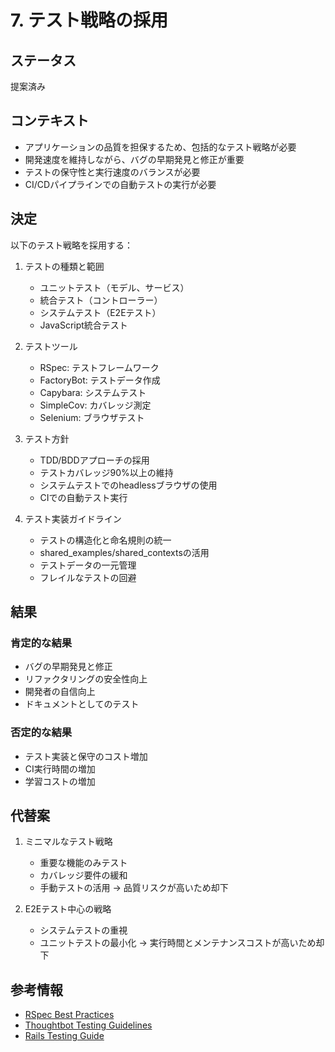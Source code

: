 # 7. テスト戦略の採用

## ステータス
提案済み

## コンテキスト
- アプリケーションの品質を担保するため、包括的なテスト戦略が必要
- 開発速度を維持しながら、バグの早期発見と修正が重要
- テストの保守性と実行速度のバランスが必要
- CI/CDパイプラインでの自動テストの実行が必要

## 決定
以下のテスト戦略を採用する：

1. テストの種類と範囲
   - ユニットテスト（モデル、サービス）
   - 統合テスト（コントローラー）
   - システムテスト（E2Eテスト）
   - JavaScript統合テスト

2. テストツール
   - RSpec: テストフレームワーク
   - FactoryBot: テストデータ作成
   - Capybara: システムテスト
   - SimpleCov: カバレッジ測定
   - Selenium: ブラウザテスト

3. テスト方針
   - TDD/BDDアプローチの採用
   - テストカバレッジ90%以上の維持
   - システムテストでのheadlessブラウザの使用
   - CIでの自動テスト実行

4. テスト実装ガイドライン
   - テストの構造化と命名規則の統一
   - shared_examples/shared_contextsの活用
   - テストデータの一元管理
   - フレイルなテストの回避

## 結果
### 肯定的な結果
- バグの早期発見と修正
- リファクタリングの安全性向上
- 開発者の自信向上
- ドキュメントとしてのテスト

### 否定的な結果
- テスト実装と保守のコスト増加
- CI実行時間の増加
- 学習コストの増加

## 代替案
1. ミニマルなテスト戦略
   - 重要な機能のみテスト
   - カバレッジ要件の緩和
   - 手動テストの活用
   → 品質リスクが高いため却下

2. E2Eテスト中心の戦略
   - システムテストの重視
   - ユニットテストの最小化
   → 実行時間とメンテナンスコストが高いため却下

## 参考情報
- [RSpec Best Practices](https://rspec.info/)
- [Thoughtbot Testing Guidelines](https://thoughtbot.com/blog/how-we-test-rails-applications)
- [Rails Testing Guide](https://guides.rubyonrails.org/testing.html) 